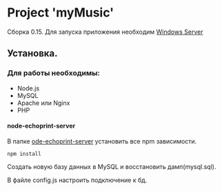 # Project 'myMusic'

Сборка 0.15. Для запуска приложения необходим [Windows Server](http://www.microsoft.com/ru-ru/server-cloud/products/windows-server-2012-r2/ "Windows Server")

## Установка.

### Для работы необходимы:

* Node.js
* MySQL
* Apache или Nginx
* PHP

#### node-echoprint-server

В папке [ode-echoprint-server](https://github.com/ilyashishov/myMusic-server/tree/master/node-echoprint-server "ode-echoprint-server") установить все npm зависимости.

	npm install

Создать новую базу данных в MySQL и восстановить дамп(mysql.sql).

В файле config.js настроить подключение к бд.